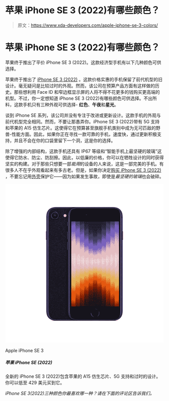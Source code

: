 # 苹果 iPhone SE 3 (2022)有哪些颜色？

> 原文：<https://www.xda-developers.com/apple-iphone-se-3-colors/>

# 苹果 iPhone SE 3 (2022)有哪些颜色？

苹果终于推出了平价 iPhone SE 3 (2022)。这款经济型手机有以下几种颜色可供选择。

苹果终于推出了 [iPhone SE 3 (2022)](https://www.xda-developers.com/apple-iphone-se-3-review/) 。这款价格实惠的手机保留了前代机型的旧设计。毫无疑问是比较过时的外观。然而，该公司在预算产品方面有这样做的历史。那些想利用 Face ID 和窄边框显示屏的人将不得不花更多的钱购买更高端的机型。不过，你一定想知道 iPhone SE 3 (2022)有哪些颜色可供选择。不出所料，这款手机只有三种外观可供选择- **红色**、**午夜**和**星光**。

谈到 iPhone SE 系列，该公司并没有专注于改进或更新设计。这款手机的外观与前代机型完全相同。然而，不要让那愚弄你。iPhone SE 3 (2022)带有 5G 支持和苹果的 A15 仿生芯片。这使得它在预算甚至旗舰手机类别中成为无可匹敌的野兽-性能方面。因此，如果你正在寻找一款可靠的手机，速度快，通过更新积极支持，并且不会在你的口袋里留下一个洞，这是你的选择。

除了增强的内部结构，这款手机还具有 IP67 等级和“智能手机上最坚硬的玻璃”这使得它防水、防尘、防刮擦。因此，以低廉的价格，你可以在牺牲设计的同时获得坚实的构建。对于那些只想要一部*能用*的设备的人来说，这是一部完美的手机。有很多人不在乎外观看起来有多古老。但是，如果你决定[购买 iPhone SE 3 (2022)](https://www.xda-developers.com/best-apple-iphone-se-3-deals/) ，不要忘记用[外壳](https://www.xda-developers.com/best-apple-iphone-se-3-cases/)保护它——因为如果发生事故，即使是*最坚硬的玻璃*也会破碎。

 <picture>![The mid-range iPhone SE 3 (2022) packs Apple's A15 Bionic chip, 5G support, and a classic design. It is available in three finishes to choose from.](img/b322ddc3464f1c39168cee41e0ba7c17.png)</picture> 

Apple iPhone SE 3

##### 苹果 iPhone SE (2022)

全新的 iPhone SE 3 (2022)包含苹果的 A15 仿生芯片、5G 支持和过时的设计。你可以低至 429 美元买到它。

*iPhone SE 3(2022)三种颜色你最喜欢哪一种？请在下面的评论区告诉我们。*